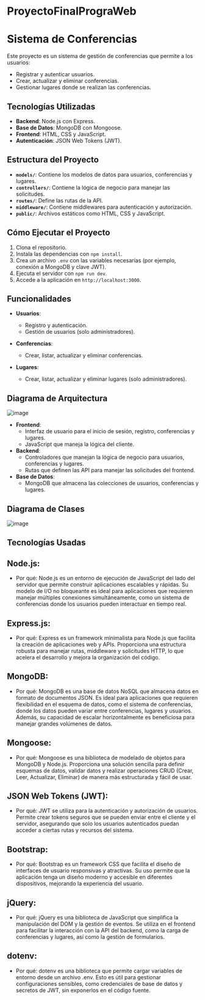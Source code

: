 # ProyectoFinalPrograWeb

# Sistema de Conferencias  

Este proyecto es un sistema de gestión de conferencias que permite a los usuarios:  

- Registrar y autenticar usuarios.  
- Crear, actualizar y eliminar conferencias.  
- Gestionar lugares donde se realizan las conferencias.  

## Tecnologías Utilizadas  

- **Backend**: Node.js con Express.  
- **Base de Datos**: MongoDB con Mongoose.  
- **Frontend**: HTML, CSS y JavaScript.  
- **Autenticación**: JSON Web Tokens (JWT).  

## Estructura del Proyecto  

- **`models/`**: Contiene los modelos de datos para usuarios, conferencias y lugares.  
- **`controllers/`**: Contiene la lógica de negocio para manejar las solicitudes.  
- **`routes/`**: Define las rutas de la API.  
- **`middleware/`**: Contiene middlewares para autenticación y autorización.  
- **`public/`**: Archivos estáticos como HTML, CSS y JavaScript.  

## Cómo Ejecutar el Proyecto  

1. Clona el repositorio.  
2. Instala las dependencias con `npm install`.  
3. Crea un archivo `.env` con las variables necesarias (por ejemplo, conexión a MongoDB y clave JWT).  
4. Ejecuta el servidor con `npm run dev`.  
5. Accede a la aplicación en `http://localhost:3000`.  

## Funcionalidades  

- **Usuarios**:  
  - Registro y autenticación.  
  - Gestión de usuarios (solo administradores).  

- **Conferencias**:  
  - Crear, listar, actualizar y eliminar conferencias.  

- **Lugares**:  
  - Crear, listar, actualizar y eliminar lugares (solo administradores).

## Diagrama de Arquitectura
![image](https://github.com/user-attachments/assets/9d8494ef-b117-471f-874b-fc8d1613aac7)

- **Frontend**:
  - Interfaz de usuario para el inicio de sesión, registro, conferencias y lugares.
  - JavaScript que maneja la lógica del cliente.
- **Backend**:
  - Controladores que manejan la lógica de negocio para usuarios, conferencias y lugares.
  - Rutas que definen las API para manejar las solicitudes del frontend.
- **Base de Datos**:
  - MongoDB que almacena las colecciones de usuarios, conferencias y lugares.


## Diagrama de Clases
![image](https://github.com/user-attachments/assets/6953a502-b1c5-4f9a-91f7-4b0953194071)

## Tecnologías Usadas
## Node.js:
- Por qué: Node.js es un entorno de ejecución de JavaScript del lado del servidor que permite construir aplicaciones escalables y rápidas. Su modelo de I/O no bloqueante es ideal para   aplicaciones que requieren manejar múltiples conexiones simultáneamente, como un sistema de conferencias donde los usuarios pueden interactuar en tiempo real.
## Express.js:
- Por qué: Express es un framework minimalista para Node.js que facilita la creación de aplicaciones web y APIs. Proporciona una estructura robusta para manejar rutas, middleware y solicitudes HTTP, lo que acelera el desarrollo y mejora la organización del código.
## MongoDB:
- Por qué: MongoDB es una base de datos NoSQL que almacena datos en formato de documentos JSON. Es ideal para aplicaciones que requieren flexibilidad en el esquema de datos, como el sistema de conferencias, donde los datos pueden variar entre conferencias, lugares y usuarios. Además, su capacidad de escalar horizontalmente es beneficiosa para manejar grandes volúmenes de datos.
## Mongoose:
- Por qué: Mongoose es una biblioteca de modelado de objetos para MongoDB y Node.js. Proporciona una solución sencilla para definir esquemas de datos, validar datos y realizar operaciones CRUD (Crear, Leer, Actualizar, Eliminar) de manera más estructurada y fácil de usar.
## JSON Web Tokens (JWT):
- Por qué: JWT se utiliza para la autenticación y autorización de usuarios. Permite crear tokens seguros que se pueden enviar entre el cliente y el servidor, asegurando que solo los usuarios autenticados puedan acceder a ciertas rutas y recursos del sistema.
## Bootstrap:
- Por qué: Bootstrap es un framework CSS que facilita el diseño de interfaces de usuario responsivas y atractivas. Su uso permite que la aplicación tenga un diseño moderno y accesible en diferentes dispositivos, mejorando la experiencia del usuario.
## jQuery:
- Por qué: jQuery es una biblioteca de JavaScript que simplifica la manipulación del DOM y la gestión de eventos. Se utiliza en el frontend para facilitar la interacción con la API del backend, como la carga de conferencias y lugares, así como la gestión de formularios.
## dotenv:
- Por qué: dotenv es una biblioteca que permite cargar variables de entorno desde un archivo .env. Esto es útil para gestionar configuraciones sensibles, como credenciales de base de datos y secretos de JWT, sin exponerlos en el código fuente.

 
